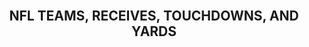 <br>
<h2><center> NFL TEAMS, RECEIVES, TOUCHDOWNS, AND YARDS</center></h2>
<br>
<html>
<head>
  <style>
     table {
      border-collapse: collapse;
      width: 100%;
      background-color: #f0f0f0;
      box-shadow: 4px 4px 8px rgba(0, 0, 0, 0.1), -4px -4px 8px rgba(255, 255, 255, 0.5);
      border-radius: 10px;
    }
    th, td {
      border: 1px solid #e0e0e0;
      padding: 8px;
      text-align: left;
    }
    th {
      background-color: #e0e0e0;
      font-weight: bold;
    }
    tbody tr:nth-child(even) {
      background-color: #f8f8f8;
    }
    tbody tr:hover {
      background-color: #e0e0e0;
    }

  </style>
</head>
<body>
  <div id="maxValueTable"></div>
  <br>
  <div id="maxValueTableTouchdowns"></div>
  <br>
  <div id="maxValueTableYards"></div>
  <br>
  <div id="result"></div>


  
<script>
  const url = 'https://nfl-team-stats.p.rapidapi.com/v1/nfl-stats/teams/receiving-stats/offense/2019';
  let favoriteTeams = []; 
  let sortDirection = 'asc'; 
  let sortBy = 0; 

  function setCookie(name, value, days) {
    const expires = new Date();
    expires.setTime(expires.getTime() + (days * 24 * 60 * 60 * 1000));
    document.cookie = `${name}=${value};expires=${expires.toUTCString()};path=/`;
  }

  function getCookie(name) {
    const cookies = document.cookie.split(';');
    for (let i = 0; i < cookies.length; i++) {
      const cookie = cookies[i].trim();
      if (cookie.startsWith(`${name}=`)) {
        return cookie.substring(name.length + 1);
      }
    }
    return '';
  }

  function handleCheckboxChange(checkbox, teamName) {
    if (checkbox.checked) {
      favoriteTeams.push(teamName);
    } else {
      const index = favoriteTeams.indexOf(teamName);
      if (index !== -1) {
        favoriteTeams.splice(index, 1);
      }
    }
    console.log(favoriteTeams); 

    setCookie('favoriteTeams', JSON.stringify(favoriteTeams), 30);
  }

  function initializeCheckboxStates() {
    const favoriteTeamsCookie = getCookie('favoriteTeams');
    if (favoriteTeamsCookie) {
      favoriteTeams = JSON.parse(favoriteTeamsCookie);

      const checkboxes = document.querySelectorAll('input[type="checkbox"]');
      checkboxes.forEach(checkbox => {
        const teamName = checkbox.getAttribute('data-team-name');
        checkbox.checked = favoriteTeams.includes(teamName);
      });
    }
  }

  function sortTable(columnIndex) {
    const table = document.getElementById('teamTable');
    const tbody = table.querySelector('tbody');
    const rows = Array.from(tbody.querySelectorAll('tr'));

    sortDirection = sortDirection === 'asc' ? 'desc' : 'asc';
    sortBy = columnIndex - 1;

    const arrows = table.querySelectorAll('.arrow');
    arrows.forEach(arrow => arrow.classList.remove('up', 'down'));

    const arrow = arrows[columnIndex - 1];
    arrow.classList.add(sortDirection === 'asc' ? 'up' : 'down');

    rows.sort((rowA, rowB) => {
      const cellA = rowA.cells[columnIndex].textContent;
      const cellB = rowB.cells[columnIndex].textContent;
      return sortDirection === 'asc' ? cellA.localeCompare(cellB) : cellB.localeCompare(cellA);
    });

    while (tbody.firstChild) {
      tbody.removeChild(tbody.firstChild);
    }

    rows.forEach(row => tbody.appendChild(row));
  }

  fetch(url, {
    method: 'GET',
    headers: {
      'X-RapidAPI-Key': 'fdcfde47b5msh587d8d1cc3ff1dap13f3e3jsnb4f74da50f3e',
      'X-RapidAPI-Host': 'nfl-team-stats.p.rapidapi.com'
    }
  })
    .then(response => response.json())
    .then(data => {
      const table = document.createElement('table');
      table.id = 'teamTable'; 

      const thead = document.createElement('thead');
      const headerRow = document.createElement('tr');
      const headers = ['Favorites', 'Team', 'Receives', 'Touchdowns', 'Yards'];

      headers.forEach((headerText, index) => {
        const th = document.createElement('th');
        if (index > 0) {
          const arrowUp = document.createElement('span');
          arrowUp.classList.add('arrow', 'up');
          arrowUp.addEventListener('click', () => sortTable(index));
          th.appendChild(arrowUp);
        }
        th.appendChild(document.createTextNode(headerText));
        if (index > 0) {
          const arrowDown = document.createElement('span');
          arrowDown.classList.add('arrow', 'down');
          arrowDown.addEventListener('click', () => sortTable(index));
          th.appendChild(arrowDown);
        }
        headerRow.appendChild(th);
      });

      thead.appendChild(headerRow);
      table.appendChild(thead);

      const tbody = document.createElement('tbody');
      data._embedded.teamReceivingStatsList.forEach(team => {
        const row = document.createElement('tr');

        const checkboxCell = document.createElement('td');
        const checkbox = document.createElement('input');
        checkbox.type = 'checkbox';
        checkbox.setAttribute('data-team-name', team.name);
        checkbox.addEventListener('change', () => handleCheckboxChange(checkbox, team.name));
        checkboxCell.appendChild(checkbox);
        row.appendChild(checkboxCell);

        const columns = [team.name, team.receives, team.touchdowns, team.yards];

        columns.forEach(columnText => {
          const td = document.createElement('td');
          td.appendChild(document.createTextNode(columnText));
          row.appendChild(td);
        });

        tbody.appendChild(row);
      });

      table.appendChild(tbody);

      document.getElementById('result').appendChild(table);

      initializeCheckboxStates();
    })
    .catch(error => {
      console.error(error);
    });


  function findMaxValue(columnIndex, data) {
    let maxValue = 0;

    data._embedded.teamReceivingStatsList.forEach(team => {
      const value = team[columnIndex];
      if (value > maxValue) {
        maxValue = value;
      }
    });

    return maxValue;
  }

 
  function findMaxValue(columnIndex, data) {
    let maxValue = 0;
    let maxTeam = '';

    data._embedded.teamReceivingStatsList.forEach(team => {
      const value = team[columnIndex];
      if (value > maxValue) {
        maxValue = value;
        maxTeam = team.name;
      }
    });

    return { value: maxValue, team: maxTeam };
  }

  fetch(url, {
    method: 'GET',
    headers: {
      'X-RapidAPI-Key': 'fdcfde47b5msh587d8d1cc3ff1dap13f3e3jsnb4f74da50f3e',
      'X-RapidAPI-Host': 'nfl-team-stats.p.rapidapi.com'
    }
  })
    .then(response => response.json())
    .then(data => {
      const maxData = findMaxValue('receives', data);

      // Create the table to display the maximum value and the team name
      const table = document.createElement('table');
      const thead = document.createElement('thead');
      const headerRow = document.createElement('tr');
      const thValue = document.createElement('th');
      thValue.textContent = 'Most Receives';
      headerRow.appendChild(thValue);
      const thTeam = document.createElement('th');
      thTeam.textContent = 'Team';
      headerRow.appendChild(thTeam);
      thead.appendChild(headerRow);
      table.appendChild(thead);

      const tbody = document.createElement('tbody');
      const row = document.createElement('tr');
      const tdValue = document.createElement('td');
      tdValue.textContent = maxData.value;
      row.appendChild(tdValue);
      const tdTeam = document.createElement('td');
      tdTeam.textContent = maxData.team;
      row.appendChild(tdTeam);
      tbody.appendChild(row);
      table.appendChild(tbody);

      // Display the table
      document.getElementById('maxValueTable').appendChild(table);
    })
    .catch(error => {
      console.error(error);
    });

      // Function to find the team with the maximum value in a specific column of the data
  function findMaxValue(columnIndex, data) {
    let maxValue = 0;
    let maxTeam = '';

    data._embedded.teamReceivingStatsList.forEach(team => {
      const value = team[columnIndex];
      if (value > maxValue) {
        maxValue = value;
        maxTeam = team.name;
      }
    });

    return { value: maxValue, team: maxTeam };
  }

  // Fetch data from the API and find the maximum value for the "Touchdowns" column
  fetch(url, {
    method: 'GET',
    headers: {
      'X-RapidAPI-Key': 'fdcfde47b5msh587d8d1cc3ff1dap13f3e3jsnb4f74da50f3e',
      'X-RapidAPI-Host': 'nfl-team-stats.p.rapidapi.com'
    }
  })
    .then(response => response.json())
    .then(data => {
      const maxData = findMaxValue('touchdowns', data);

      // Create the table to display the maximum value and the team name
      const table = document.createElement('table');
      const thead = document.createElement('thead');
      const headerRow = document.createElement('tr');
      const thValue = document.createElement('th');
      thValue.textContent = 'Most Touchdowns';
      headerRow.appendChild(thValue);
      const thTeam = document.createElement('th');
      thTeam.textContent = 'Team';
      headerRow.appendChild(thTeam);
      thead.appendChild(headerRow);
      table.appendChild(thead);

      const tbody = document.createElement('tbody');
      const row = document.createElement('tr');
      const tdValue = document.createElement('td');
      tdValue.textContent = maxData.value;
      row.appendChild(tdValue);
      const tdTeam = document.createElement('td');
      tdTeam.textContent = maxData.team;
      row.appendChild(tdTeam);
      tbody.appendChild(row);
      table.appendChild(tbody);

      // Display the table
      document.getElementById('maxValueTableTouchdowns').appendChild(table);
    })
    .catch(error => {
      console.error(error);
    });


  // Function to find the team with the maximum value in a specific column of the data
  function findMaxValue(columnIndex, data) {
    let maxValue = 0;
    let maxTeam = '';

    data._embedded.teamReceivingStatsList.forEach(team => {
      const value = team[columnIndex];
      if (value > maxValue) {
        maxValue = value;
        maxTeam = team.name;
      }
    });

    return { value: maxValue, team: maxTeam };
  }

  // Fetch data from the API and find the maximum value for the "Yards" column
  fetch(url, {
    method: 'GET',
    headers: {
      'X-RapidAPI-Key': 'fdcfde47b5msh587d8d1cc3ff1dap13f3e3jsnb4f74da50f3e',
      'X-RapidAPI-Host': 'nfl-team-stats.p.rapidapi.com'
    }
  })
    .then(response => response.json())
    .then(data => {
      const maxData = findMaxValue('yards', data);

      // Create the table to display the maximum value and the team name
      const table = document.createElement('table');
      const thead = document.createElement('thead');
      const headerRow = document.createElement('tr');
      const thValue = document.createElement('th');
      thValue.textContent = 'Most Yards';
      headerRow.appendChild(thValue);
      const thTeam = document.createElement('th');
      thTeam.textContent = 'Team';
      headerRow.appendChild(thTeam);
      thead.appendChild(headerRow);
      table.appendChild(thead);

      const tbody = document.createElement('tbody');
      const row = document.createElement('tr');
      const tdValue = document.createElement('td');
      tdValue.textContent = maxData.value;
      row.appendChild(tdValue);
      const tdTeam = document.createElement('td');
      tdTeam.textContent = maxData.team;
      row.appendChild(tdTeam);
      tbody.appendChild(row);
      table.appendChild(tbody);

      // Display the table
      document.getElementById('maxValueTableYards').appendChild(table);
    })
    .catch(error => {
      console.error(error);
    });
</script>
</body>
</html>
